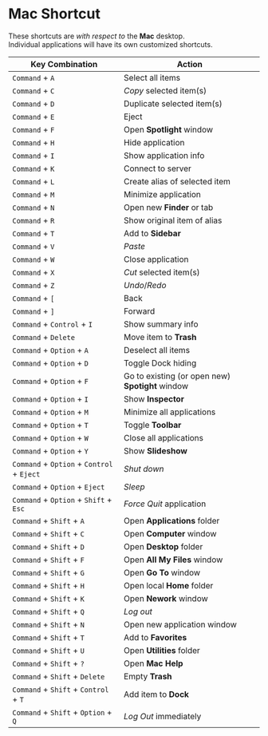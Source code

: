 Mac Shortcut
===
These shortcuts are _with respect to_ the __Mac__ desktop.  
Individual applications will have its own customized shortcuts.

| Key Combination							| Action |
| ------									| ------ |
| `Command` + `A`							| Select all items |
| `Command` + `C`							| _Copy_ selected item(s) |
| `Command` + `D`							| Duplicate selected item(s) |
| `Command` + `E`							| Eject |
| `Command` + `F`							| Open __Spotlight__ window |
| `Command` + `H`							| Hide application | 
| `Command` + `I`							| Show application info |
| `Command` + `K`							| Connect to server |
| `Command` + `L`							| Create alias of selected item |
| `Command` + `M`							| Minimize application |
| `Command` + `N`							| Open new __Finder__ or tab |
| `Command` + `R`							| Show original item of alias |
| `Command` + `T`							| Add to __Sidebar__ |
| `Command` + `V`							| _Paste_ |
| `Command` + `W`							| Close application |
| `Command` + `X`							| _Cut_ selected item(s) |
| `Command` + `Z`							| _Undo_/_Redo_ |
| `Command` + `[`							| Back |
| `Command` + `]`							| Forward |
| `Command` + `Control` + `I`				| Show summary info |
| `Command` + `Delete`						| Move item to __Trash__ |
| `Command` + `Option` + `A`				| Deselect all items |
| `Command` + `Option` + `D`				| Toggle Dock hiding |
| `Command` + `Option` + `F`				| Go to existing (or open new) __Spotight__ window |
| `Command` + `Option` + `I`				| Show __Inspector__ |
| `Command` + `Option` + `M`				| Minimize all applications |
| `Command` + `Option` + `T`				| Toggle __Toolbar__ |
| `Command` + `Option` + `W`				| Close all applications |
| `Command` + `Option` + `Y`				| Show __Slideshow__ |
| `Command` + `Option` + `Control` + `Eject`| _Shut down_ |
| `Command` + `Option` + `Eject`			| _Sleep_ |
| `Command` + `Option` + `Shift` + `Esc`	| _Force Quit_ application |
| `Command` + `Shift` + `A`					| Open __Applications__ folder |
| `Command` + `Shift` + `C`					| Open __Computer__ window |
| `Command` + `Shift` + `D`					| Open __Desktop__ folder |
| `Command` + `Shift` + `F`					| Open __All My Files__ window |
| `Command` + `Shift` + `G`					| Open __Go To__ window |
| `Command` + `Shift` + `H`					| Open local __Home__ folder |
| `Command` + `Shift` + `K`					| Open __Nework__ window |
| `Command` + `Shift` + `Q`					| _Log out_ |
| `Command` + `Shift` + `N`					| Open new application window |
| `Command` + `Shift` + `T`					| Add to __Favorites__ |
| `Command` + `Shift` + `U`					| Open __Utilities__ folder |
| `Command` + `Shift` + `?`					| Open __Mac Help__ |
| `Command` + `Shift` + `Delete`			| Empty __Trash__ |
| `Command` + `Shift` + `Control` + `T`		| Add item to __Dock__ |
| `Command` + `Shift` + `Option` + `Q` 		| _Log Out_ immediately |
